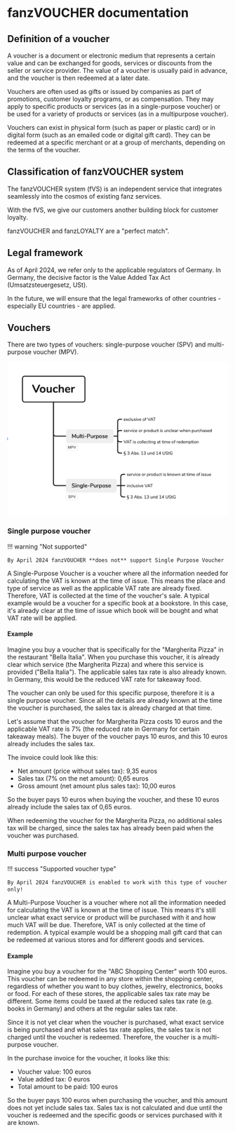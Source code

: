 # fanzVOUCHER documentation

## Definition of a voucher

A voucher is a document or electronic medium that represents a certain value and can be exchanged for goods, services or discounts from the seller or service provider. The value of a voucher is usually paid in advance, and the voucher is then redeemed at a later date.

Vouchers are often used as gifts or issued by companies as part of promotions, customer loyalty programs, or as compensation. They may apply to specific products or services (as in a single-purpose voucher) or be used for a variety of products or services (as in a multipurpose voucher).

Vouchers can exist in physical form (such as paper or plastic card) or in digital form (such as an emailed code or digital gift card). They can be redeemed at a specific merchant or at a group of merchants, depending on the terms of the voucher.

## Classification of fanzVOUCHER system

The fanzVOUCHER system (fVS) is an independent service that integrates seamlessly into the cosmos of existing fanz services.

With the fVS, we give our customers another building block for customer loyalty.

fanzVOUCHER and fanzLOYALTY are a "perfect match".

## Legal framework

As of April 2024, we refer only to the applicable regulators of Germany. In Germany, the decisive factor is the Value Added Tax Act (Umsatzsteuergesetz, USt).

In the future, we will ensure that the legal frameworks of other countries - especially EU countries - are applied.

## Vouchers

There are two types of vouchers: single-purpose voucher (SPV) and multi-purpose voucher (MPV).

![bild](./images/vouchertypes.png)

### Single purpose voucher

!!! warning "Not supported"

    By April 2024 fanzVOUCHER **does not** support Single Purpose Voucher

A Single-Purpose Voucher is a voucher where all the information needed for calculating the VAT is known at the time of issue. This means the place and type of service as well as the applicable VAT rate are already fixed. Therefore, VAT is collected at the time of the voucher's sale. A typical example would be a voucher for a specific book at a bookstore. In this case, it's already clear at the time of issue which book will be bought and what VAT rate will be applied.

#### Example 

Imagine you buy a voucher that is specifically for the "Margherita Pizza" in the restaurant "Bella Italia". When you purchase this voucher, it is already clear which service (the Margherita Pizza) and where this service is provided ("Bella Italia"). The applicable sales tax rate is also already known. In Germany, this would be the reduced VAT rate for takeaway food.

The voucher can only be used for this specific purpose, therefore it is a single purpose voucher. Since all the details are already known at the time the voucher is purchased, the sales tax is already charged at that time.

Let's assume that the voucher for Margherita Pizza costs 10 euros and the applicable VAT rate is 7% (the reduced rate in Germany for certain takeaway meals). The buyer of the voucher pays 10 euros, and this 10 euros already includes the sales tax.

The invoice could look like this:

- Net amount (price without sales tax): 9,35 euros
- Sales tax (7% on the net amount): 0,65 euros
- Gross amount (net amount plus sales tax): 10,00 euros

So the buyer pays 10 euros when buying the voucher, and these 10 euros already include the sales tax of 0,65 euros.

When redeeming the voucher for the Margherita Pizza, no additional sales tax will be charged, since the sales tax has already been paid when the voucher was purchased.

### Multi purpose voucher

!!! success "Supported voucher type"

    By April 2024 fanzVOUCHER is enabled to work with this type of voucher only!

A Multi-Purpose Voucher is a voucher where not all the information needed for calculating the VAT is known at the time of issue. This means it's still unclear what exact service or product will be purchased with it and how much VAT will be due. Therefore, VAT is only collected at the time of redemption. A typical example would be a shopping mall gift card that can be redeemed at various stores and for different goods and services.

#### Example

Imagine you buy a voucher for the "ABC Shopping Center" worth 100 euros. This voucher can be redeemed in any store within the shopping center, regardless of whether you want to buy clothes, jewelry, electronics, books or food. For each of these stores, the applicable sales tax rate may be different. Some items could be taxed at the reduced sales tax rate (e.g. books in Germany) and others at the regular sales tax rate.

Since it is not yet clear when the voucher is purchased, what exact service is being purchased and what sales tax rate applies, the sales tax is not charged until the voucher is redeemed. Therefore, the voucher is a multi-purpose voucher.

In the purchase invoice for the voucher, it looks like this:

- Voucher value: 100 euros
- Value added tax: 0 euros
- Total amount to be paid: 100 euros

So the buyer pays 100 euros when purchasing the voucher, and this amount does not yet include sales tax. Sales tax is not calculated and due until the voucher is redeemed and the specific goods or services purchased with it are known.
